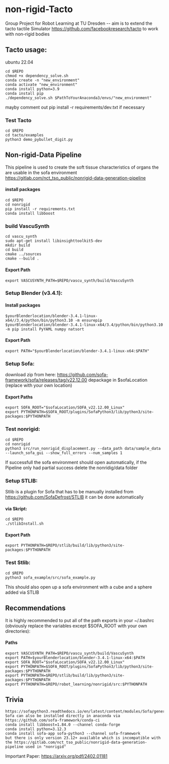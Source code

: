 # non-rigid-Tacto
Group Project for Robot Learning at TU Dresden -- aim is to extend the tacto tactile Simulator https://github.com/facebookresearch/tacto to work with non-rigid bodies

## Tacto usage:
ubuntu 22.04

	cd $REPO
	chmod +x dependency_solve.sh
	conda create -n "new_environment"
	conda activate "new_environment"
	conda install python=3.9
	conda install pip
	./dependency_solve.sh $PathToYourAnaconda3/envs/"new_environment"
	

mayby comment out pip install -r requirements/dev.txt if necessary
### Test Tacto
	cd $REPO
	cd tacto/examples
	python3 demo_pybullet_digit.py
## Non-rigid-Data Pipeline 
This pipeline is used to create the soft tissue characteristics of organs the are usable in the sofa environment https://gitlab.com/nct_tso_public/nonrigid-data-generation-pipeline
#### install packages
	cd $REPO
	cd nonrigid
	pip install -r requirements.txt
	conda install libboost


### build VascuSynth

	cd vascu_synth
	sudo apt-get install libinsighttoolkit5-dev
	mkdir build
	cd build
	cmake ../sources
	cmake --build .
#### Export Path
	export VASCUSYNTH_PATH=$REPO/vascu_synth/build/VascuSynth

### Setup Blender (v3.4.1):
#### Install packages
	$yourBlenderlocation/blender-3.4.1-linux-x64//3.4/python/bin/python3.10 -m ensurepip
	$yourBlenderlocation/blender-3.4.1-linux-x64/3.4/python/bin/python3.10 -m pip install PyYAML numpy natsort
#### Export Path
	export PATH="$yourBlenderlocation/blender-3.4.1-linux-x64:$PATH"

### Setup Sofa:
download zip from here:
https://github.com/sofa-framework/sofa/releases/tag/v22.12.00
depackage in $sofaLocation (replace with your own location)
#### Export Paths
	export SOFA_ROOT="$sofaLocation/SOFA_v22.12.00_Linux"
	export PYTHONPATH=$SOFA_ROOT/plugins/SofaPython3/lib/python3/site-packages:$PYTHONPATH
### Test nonrigid:
	cd $REPO
	cd nonrigid
	python3 src/run_nonrigid_displacement.py --data_path data/sample_data --launch_sofa_gui --show_full_errors --num_samples 1
If successfull the sofa environment should open automatically, if the Pipeline only had partial success delete the nonridig/data folder
### Setup STLIB:
Stlib is a plugin for Sofa that has to be manually installed from https://github.com/SofaDefrost/STLIB it can be done automatically
#### via Skript:
	cd $REPO
	./stlibInstall.sh
#### Export Path
	export PYTHONPATH=$REPO/stlib/build/lib/python3/site-packages:$PYTHONPATH
### Test Stlib:
	cd $REPO
	python3 sofa_example/src/sofa_example.py
This should also open up a sofa environment with a cube and a sphere added via STLIB

## Recommendations
It is highly recommended to put all of the path exports in your ~/.bashrc (obviously replace the variables except $SOFA_ROOT with your own directories):
#### Paths
	export VASCUSYNTH_PATH=$REPO/vascu_synth/build/VascuSynth
	export PATH=$yourBlenderlocation/blender-3.4.1-linux-x64:$PATH
	export SOFA_ROOT="$sofaLocation/SOFA_v22.12.00_Linux"
	export PYTHONPATH=$SOFA_ROOT/plugins/SofaPython3/lib/python3/site-packages:$PYTHONPATH
	export PYTHONPATH=$REPO/stlib/build/lib/python3/site-packages:$PYTHONPATH
	export PYTHONPATH=$REPO/robot_learning/nonrigid/src:$PYTHONPATH
## Trivia
	https://sofapython3.readthedocs.io/en/latest/content/modules/Sofa/generated/Sofa.Core/classes/Sofa.Core.DataContainer.html
	Sofa can also be installed directly in anaconda via https://github.com/sofa-framework/conda-ci
	conda install libboost=1.84.0 --channel conda-forge
	conda install python=3.12.3
	conda install sofa-app sofa-python3 --channel sofa-framework
	but there is only version 23.12+ available which is incompatible with the https://gitlab.com/nct_tso_public/nonrigid-data-generation-pipeline used in "nonrigid"



    

Important Paper: https://arxiv.org/pdf/2402.01181
